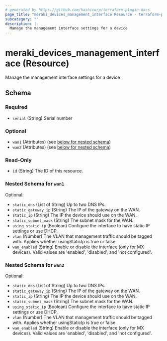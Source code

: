```yaml
---
# generated by https://github.com/hashicorp/terraform-plugin-docs
page_title: "meraki_devices_management_interface Resource - terraform-provider-meraki"
subcategory: ""
description: |-
  Manage the management interface settings for a device
---
```


# meraki_devices_management_interface (Resource)

Manage the management interface settings for a device



<!-- schema generated by tfplugindocs -->
## Schema

### Required

- `serial` (String) Serial number

### Optional

- `wan1` (Attributes) (see [below for nested schema](#nestedatt--wan1))
- `wan2` (Attributes) (see [below for nested schema](#nestedatt--wan2))

### Read-Only

- `id` (String) The ID of this resource.

<a id="nestedatt--wan1"></a>
### Nested Schema for `wan1`

Optional:

- `static_dns` (List of String) Up to two DNS IPs.
- `static_gateway_ip` (String) The IP of the gateway on the WAN.
- `static_ip` (String) The IP the device should use on the WAN.
- `static_subnet_mask` (String) The subnet mask for the WAN.
- `using_static_ip` (Boolean) Configure the interface to have static IP settings or use DHCP.
- `vlan` (Number) The VLAN that management traffic should be tagged with. Applies whether usingStaticIp is true or false.
- `wan_enabled` (String) Enable or disable the interface (only for MX devices). Valid values are 'enabled', 'disabled', and 'not configured'.


<a id="nestedatt--wan2"></a>
### Nested Schema for `wan2`

Optional:

- `static_dns` (List of String) Up to two DNS IPs.
- `static_gateway_ip` (String) The IP of the gateway on the WAN.
- `static_ip` (String) The IP the device should use on the WAN.
- `static_subnet_mask` (String) The subnet mask for the WAN.
- `using_static_ip` (Boolean) Configure the interface to have static IP settings or use DHCP.
- `vlan` (Number) The VLAN that management traffic should be tagged with. Applies whether usingStaticIp is true or false.
- `wan_enabled` (String) Enable or disable the interface (only for MX devices). Valid values are 'enabled', 'disabled', and 'not configured'.
